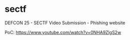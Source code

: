 # sectf
DEFCON 25 - SECTF Video Submission - Phishing website  

PoC: https://www.youtube.com/watch?v=0NHA9ZlgS2w
